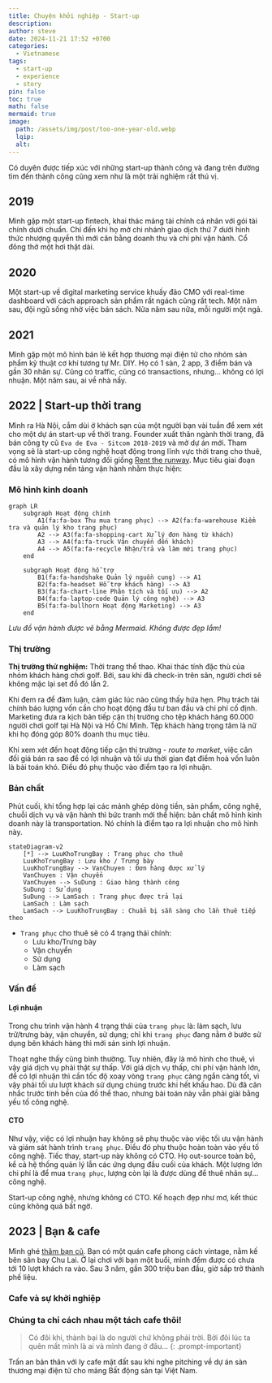 ```yaml
---
title: Chuyện khởi nghiệp - Start-up
description: 
author: steve
date: 2024-11-21 17:52 +0700
categories:
  - Vietnamese
tags:
  - start-up
  - experience
  - story
pin: false
toc: true
math: false
mermaid: true
image:
  path: /assets/img/post/too-one-year-old.webp
  lqip: 
  alt:
---
```

Có duyên được tiếp xúc với những start-up thành công và đang trên đường tìm đến thành công cũng xem như là một trải nghiệm rất thú vị.

## 2019
Mình gặp một start-up fintech, khai thác mảng tài chính cá nhân với gói tài chính dưới chuẩn. Chỉ đến khi họ mở chi nhánh giao dịch thứ 7 dưới hình thức nhượng quyền thì mới cân bằng doanh thu và chi phí vận hành. Cổ đông thở một hơi thật dài.

## 2020
Một start-up về digital marketing service khuấy đảo CMO với real-time dashboard với cách approach sản phẩm rất ngách cũng rất tech. Một năm sau, đội ngũ sống nhờ việc bán sách. Nửa năm sau nữa, mỗi người một ngả.

## 2021
Mình gặp một mô hình bán lẻ kết hợp thương mại điện tử cho nhóm sản phẩm kỹ thuật cơ khí tương tự Mr. DIY. Họ có 1 sàn, 2 app, 3 điểm bán và gần 30 nhân sự. Cũng có traffic, cũng có transactions, nhưng... không có lợi nhuận. Một năm sau, ai về nhà nấy.

## 2022 | Start-up thời trang
Mình ra Hà Nội, cắm dùi ở khách sạn của một người bạn vài tuần để xem xét cho một dự án start-up về thời trang. Founder xuất thân ngành thời trang, đã bán công ty cũ `Eva de Eva - Sitcom 2018-2019` và mở dự án mới.
Tham vọng sẽ là start-up công nghệ hoạt động trong lĩnh vực thời trang cho thuê, có mô hình vận hành tương đối giống [Rent the runway](https://www.renttherunway.com). Mục tiêu giai đoạn đầu là xây dựng nền tảng vận hành nhằm thực hiện:
### Mô hình kinh doanh
```mermaid
graph LR
    subgraph Hoạt động chính
        A1(fa:fa-box Thu mua trang phục) --> A2(fa:fa-warehouse Kiểm tra và quản lý kho trang phục)
        A2 --> A3(fa:fa-shopping-cart Xử lý đơn hàng từ khách)
        A3 --> A4(fa:fa-truck Vận chuyển đến khách)
        A4 --> A5(fa:fa-recycle Nhận/trả và làm mới trang phục)
    end

    subgraph Hoạt động hỗ trợ
        B1(fa:fa-handshake Quản lý nguồn cung) --> A1
        B2(fa:fa-headset Hỗ trợ khách hàng) --> A3
        B3(fa:fa-chart-line Phân tích và tối ưu) --> A2
        B4(fa:fa-laptop-code Quản lý công nghệ) --> A3
        B5(fa:fa-bullhorn Hoạt động Marketing) --> A3
    end
```
_Lưu đồ vận hành được vẽ bằng Mermaid. Không được đẹp lắm!_
### Thị trường
**Thị trường thử nghiệm:** Thời trang thể thao. Khai thác tính đặc thù của nhóm khách hàng chơi golf. Bởi, sau khi đã check-in trên sân, người chơi sẽ không mặc lại set đồ đó lần 2.

Khi đem ra để đàm luận, cảm giác lúc nào cũng thấy hứa hẹn. Phụ trách tài chính báo lượng vốn cần cho hoạt động đầu tư ban đầu và chi phí cố định. Marketing đưa ra kịch bản tiếp cận thị trường cho tệp khách hàng 60.000 người chơi golf tại Hà Nội và Hồ Chí Minh. Tệp khách hàng trọng tâm là nữ khi họ đóng góp 80% doanh thu mục tiêu.

Khi xem xét đến hoạt động tiếp cận thị trường - *route to market*, việc cân đối giá bán ra sao để có lợi nhuận và tối ưu thời gian đạt điểm hoà vốn luôn là bài toán khó. Điều đó phụ thuộc vào điểm tạo ra lợi nhuận.

### Bản chất
Phút cuối, khi tổng hợp lại các mảnh ghép dòng tiền, sản phẩm, công nghệ, chuỗi dịch vụ và vận hành thì bức tranh mới thể hiện: bản chất mô hình kinh doanh này là transportation. Nó chính là điểm tạo ra lợi nhuận cho mô hình này.

```mermaid
stateDiagram-v2
    [*] --> LuuKhoTrungBay : Trang phục cho thuê
    LuuKhoTrungBay : Lưu kho / Trưng bày
    LuuKhoTrungBay --> VanChuyen : Đơn hàng được xử lý
    VanChuyen : Vận chuyển
    VanChuyen --> SuDung : Giao hàng thành công
    SuDung : Sử dụng
    SuDung --> LamSach : Trang phục được trả lại
    LamSach : Làm sạch
    LamSach --> LuuKhoTrungBay : Chuẩn bị sẵn sàng cho lần thuê tiếp theo

```
- `Trang phục` cho thuê sẽ có 4 trạng thái chính:
	- Lưu kho/Trưng bày
	- Vận chuyển
	- Sử dụng
	- Làm sạch

### Vấn đề
#### Lợi nhuận
Trong chu trình vận hành 4 trạng thái của `trang phục` là: làm sạch, lưu trữ/trưng bày, vận chuyển, sử dụng; chỉ khi `trang phục` đang nằm ở bước sử dụng bên khách hàng thì mới sản sinh lợi nhuận.

Thoạt nghe thấy cũng bình thường. Tuy nhiên, đây là mô hình cho thuê, vì vậy giá dịch vụ phải thật sự thấp. Với giá dịch vụ thấp, chi phí vận hành lớn, để có lợi nhuận thì cần tốc độ xoay vòng `trang phục` càng ngắn càng tốt, vì vậy phải tối ưu lượt khách sử dụng chúng trước khi hết khấu hao. Dù đã cân nhắc trước tính bền của đồ thể thao, nhưng bài toán này vẫn phải giải bằng yếu tố công nghệ.

#### CTO
Như vậy, việc có lợi nhuận hay không sẽ phụ thuộc vào việc tối ưu vận hành và giám sát hành trình `trang phục`. Điều đó phụ thuộc hoàn toàn vào yếu tố công nghệ. Tiếc thay, start-up này không có CTO. Họ out-source toàn bộ, kể cả hệ thống quản lý lẫn các ứng dụng đầu cuối của khách. Một lượng lớn chi phí là để mua `trang phục`, lượng còn lại là được dùng để thuê nhân sự... công nghệ.

Start-up công nghệ, nhưng không có CTO.
Kế hoạch đẹp như mơ, kết thúc cũng không quá bất ngờ.

## 2023 | Bạn & cafe
Mình ghé [thăm bạn cũ](/2023-mot-nam-nhin-lai/#thăm-bạn-cũ). Bạn có một quán cafe phong cách vintage, nằm kế bên sân bay Chu Lai. Ở lại chơi với bạn một buổi, mình đếm được có chưa tới 10 lượt khách ra vào. Sau 3 năm, gần 300 triệu ban đầu, giờ sắp trở thành phế liệu.

### Cafe và sự khởi nghiệp
### Chúng ta chỉ cách nhau một tách cafe thôi!

>Có đôi khi, thành bại là do người chứ không phải trời.
>Bởi đôi lúc ta quên mất mình là ai và mình đang ở đâu...
{: .prompt-important}

Trấn an bản thân với ly cafe mặt đất sau khi nghe pitching về dự án sàn thương mại điện tử cho mảng Bất động sản tại Việt Nam.